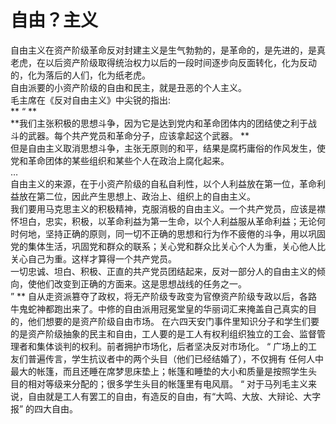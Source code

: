 # 自由？主义
  自由主义在资产阶级革命反对封建主义是生气勃勃的，是革命的，是先进的，是真老虎，在以后资产阶级取得统治权力以后的一段时间逐步向反面转化，化为反动的，化为落后的人们，化为纸老虎。 <br>
  自由派要的小资产阶级的自由和民主，就是丑恶的个人主义。 <br>
  毛主席在《反对自由主义》中尖锐的指出: <br>
  ** “ **<br>
  **我们主张积极的思想斗争，因为它是达到党内和革命团体内的团结使之利于战斗的武器。每个共产党员和革命分子，应该拿起这个武器。 **<br>
  但是自由主义取消思想斗争，主张无原则的和平，结果是腐朽庸俗的作风发生，使党和革命团体的某些组织和某些个人在政治上腐化起来。<br>
  …<br>
  自由主义的来源，在于小资产阶级的自私自利性，以个人利益放在第一位，革命利益放在第二位，因此产生思想上、政治上、组织上的自由主义。<br>
  我们要用马克思主义的积极精神，克服消极的自由主义。一个共产党员，应该是襟怀坦白，忠实，积极，以革命利益为第一生命，以个人利益服从革命利益；无论何时何地，坚持正确的原则，同一切不正确的思想和行为作不疲倦的斗争，用以巩固党的集体生活，巩固党和群众的联系；关心党和群众比关心个人为重，关心他人比关心自己为重。这样才算得一个共产党员。<br>
  一切忠诚、坦白、积极、正直的共产党员团结起来，反对一部分人的自由主义的倾向，使他们改变到正确的方面来。这是思想战线的任务之一。<br>
” **
自从走资派篡夺了政权，将无产阶级专政变为官僚资产阶级专政以后，各路牛鬼蛇神都跑出来了。中修的自由派用冠冕堂皇的华丽词汇来掩盖自己真实的目的，他们想要的是资产阶级自由市场。
在六四天安门事件里知识分子和学生们要的是资产阶级抽象的民主和自由，工人要的是工人有权利组织独立的工会、监督管理者和集体谈判的权利。前者拥护市场化，后者坚决反对市场化。 
“
广场上的工友们普遍传言，学生抗议者中的两个头目（他们已经结婚了），不仅拥有 任何人中最大的帐篷，而且还睡在席梦思床垫上；帐篷和睡垫的大小和质量是按照学生头 目的相对等级来分配的；很多学生头目的帐篷里有电风扇。
“
对于马列毛主义来说，自由就是工人有罢工的自由，有造反的自由，有“大鸣、大放、大辩论、大字报” 的四大自由。


